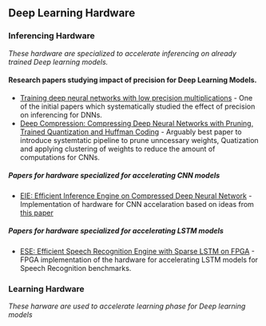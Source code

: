 ## Deep Learning Hardware

### Inferencing Hardware
*These hardware are specialized to accelerate inferencing on already trained Deep learning models.*

#### Research papers studying impact of precision for Deep Learning Models.
* [Training deep neural networks with low precision multiplications](https://arxiv.org/abs/1412.7024) - One of the initial papers which systematically studied the effect of precision on inferencing for DNNs.
* <a name="Sanghon"></a> [Deep Compression: Compressing Deep Neural Networks with Pruning, Trained Quantization and Huffman Coding](https://arxiv.org/pdf/1510.00149v5.pdf) - Arguably best paper to introduce systemtatic pipeline to prune unncessary weights, Quatization and applying clustering of weights to reduce the amount of computations for CNNs.

##### Papers for hardware specialized for accelerating CNN models  
* [EIE: Efficient Inference Engine on Compressed Deep Neural Network](https://arxiv.org/abs/1602.01528) - Implementation of hardware for CNN accelaration based on ideas from [this paper](#Sanghon)

##### Papers for hardware specialized for accelerating LSTM models
* [ESE: Efficient Speech Recognition Engine with Sparse LSTM on FPGA](https://arxiv.org/abs/1612.00694) - FPGA implementation of the hardware for accelerating LSTM models for Speech Recognition benchmarks.

### Learning Hardware
*These harware are used to accelerate learning phase for Deep learning models*

